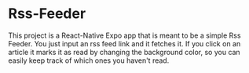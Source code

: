 # Rss-Feeder

This project is a React-Native Expo app that is meant to be a simple Rss Feeder. You just input an rss feed link and it fetches it. If you
click on an article it marks it as read by changing the background color, so you can easily keep track of which ones you haven't read.
